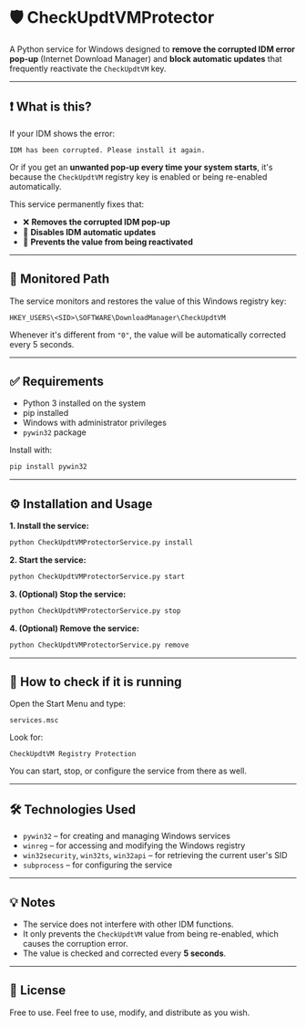 # 🛡️ CheckUpdtVMProtector

A Python service for Windows designed to **remove the corrupted IDM error pop-up** (Internet Download Manager) and **block automatic updates** that frequently reactivate the `CheckUpdtVM` key.

---

## ❗ What is this?

If your IDM shows the error:

```
IDM has been corrupted. Please install it again.
```

Or if you get an **unwanted pop-up every time your system starts**, it's because the `CheckUpdtVM` registry key is enabled or being re-enabled automatically.

This service permanently fixes that:

- ❌ **Removes the corrupted IDM pop-up**
- 🛑 **Disables IDM automatic updates**
- 🔄 **Prevents the value from being reactivated**

---

## 📍 Monitored Path

The service monitors and restores the value of this Windows registry key:

```
HKEY_USERS\<SID>\SOFTWARE\DownloadManager\CheckUpdtVM
```

Whenever it's different from `"0"`, the value will be automatically corrected every 5 seconds.

---

## ✅ Requirements

- Python 3 installed on the system
- pip installed
- Windows with administrator privileges
- `pywin32` package

Install with:

```bash
pip install pywin32
```

---

## ⚙️ Installation and Usage

**1. Install the service:**

```bash
python CheckUpdtVMProtectorService.py install
```

**2. Start the service:**

```bash
python CheckUpdtVMProtectorService.py start
```

**3. (Optional) Stop the service:**

```bash
python CheckUpdtVMProtectorService.py stop
```

**4. (Optional) Remove the service:**

```bash
python CheckUpdtVMProtectorService.py remove
```

---

## 🔎 How to check if it is running

Open the Start Menu and type:

```
services.msc
```

Look for:

```
CheckUpdtVM Registry Protection
```

You can start, stop, or configure the service from there as well.

---

## 🛠️ Technologies Used

- `pywin32` – for creating and managing Windows services
- `winreg` – for accessing and modifying the Windows registry
- `win32security`, `win32ts`, `win32api` – for retrieving the current user's SID
- `subprocess` – for configuring the service

---

## 💡 Notes

- The service does not interfere with other IDM functions.
- It only prevents the `CheckUpdtVM` value from being re-enabled, which causes the corruption error.
- The value is checked and corrected every **5 seconds**.

---

## 📄 License

Free to use. Feel free to use, modify, and distribute as you wish.
